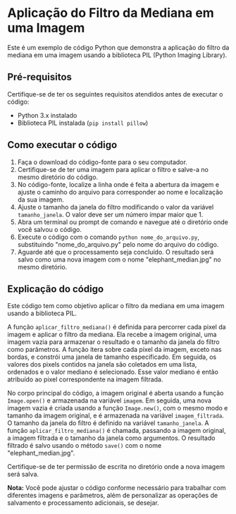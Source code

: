 
# Aplicação do Filtro da Mediana em uma Imagem

Este é um exemplo de código Python que demonstra a aplicação do filtro da mediana em uma imagem usando a biblioteca PIL (Python Imaging Library).

## Pré-requisitos

Certifique-se de ter os seguintes requisitos atendidos antes de executar o código:

* Python 3.x instalado
* Biblioteca PIL instalada (`pip install pillow`)

## Como executar o código

1. Faça o download do código-fonte para o seu computador.
2. Certifique-se de ter uma imagem para aplicar o filtro e salve-a no mesmo diretório do código.
3. No código-fonte, localize a linha onde é feita a abertura da imagem e ajuste o caminho do arquivo para corresponder ao nome e localização da sua imagem.
4. Ajuste o tamanho da janela do filtro modificando o valor da variável `tamanho_janela`. O valor deve ser um número ímpar maior que 1.
5. Abra um terminal ou prompt de comando e navegue até o diretório onde você salvou o código.
6. Execute o código com o comando `python nome_do_arquivo.py`, substituindo "nome_do_arquivo.py" pelo nome do arquivo do código.
7. Aguarde até que o processamento seja concluído. O resultado será salvo como uma nova imagem com o nome "elephant_median.jpg" no mesmo diretório.

## Explicação do código

Este código tem como objetivo aplicar o filtro da mediana em uma imagem usando a biblioteca PIL.

A função `aplicar_filtro_mediana()` é definida para percorrer cada pixel da imagem e aplicar o filtro da mediana. Ela recebe a imagem original, uma imagem vazia para armazenar o resultado e o tamanho da janela do filtro como parâmetros. A função itera sobre cada pixel da imagem, exceto nas bordas, e constrói uma janela de tamanho especificado. Em seguida, os valores dos pixels contidos na janela são coletados em uma lista, ordenados e o valor mediano é selecionado. Esse valor mediano é então atribuído ao pixel correspondente na imagem filtrada.

No corpo principal do código, a imagem original é aberta usando a função `Image.open()` e armazenada na variável `imagem`. Em seguida, uma nova imagem vazia é criada usando a função `Image.new()`, com o mesmo modo e tamanho da imagem original, e é armazenada na variável `imagem_filtrada`. O tamanho da janela do filtro é definido na variável `tamanho_janela`. A função `aplicar_filtro_mediana()` é chamada, passando a imagem original, a imagem filtrada e o tamanho da janela como argumentos. O resultado filtrado é salvo usando o método `save()` com o nome "elephant_median.jpg".

Certifique-se de ter permissão de escrita no diretório onde a nova imagem será salva.

**Nota:** Você pode ajustar o código conforme necessário para trabalhar com diferentes imagens e parâmetros, além de personalizar as operações de salvamento e processamento adicionais, se desejar.
